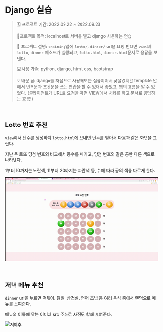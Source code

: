 # Django 실습

> 🗓 프로젝트 기간: 2022.09.22 ~ 2022.09.23
>
> 🚩프로젝트 목적: localhost로 서버를 열고 django 사용하는 연습
>
> 🧾 프로젝트 설명: `training`앱에 `lotto/`, `dinner/` url을 요청 받으면 `view`의 `lotto`, `dinner` 메소드가 실행되고, `lotto.html`, `dinner.html`문서로 응답을 보낸다.
>
> 💻사용 기술: python, django, html, css, bootstrap
>
> 💡 배운 점: django를 처음으로 사용해보는 실습이어서 낯설었지만 template 안에서 반복문과 조건문을 쓰는 연습을 할 수 있어서 좋았고, 웹의 흐름을 알 수 있었다. (클라이언트가 URL로 요청을 하면 VIEW에서 처리를 하고 문서로 응답하는 흐름!)

 &nbsp;

## Lotto 번호 추천

`view`에서 난수를 생성하여 `lotto.html`에 보내면 난수를 받아서 다음과 같은 화면을 그린다.

지난 주 로또 당첨 번호와 비교해서 등수를 매기고, 당첨 번호와 같은 공만 다른 색으로 나타낸다.

1부터 10까지는 노란색, 11부터 20까지는 파란색 등, 수에 따라 공의 색을 다르게 한다.

![로또추천번호생성기](https://raw.githubusercontent.com/psun0610/Image-upload/image/img/로또추천번호생성기.gif)

&nbsp;

## 저녁 메뉴 추천

`dinner` url을 누르면 떡볶이, 닭발, 삼겹살, 연어 초밥 등 여러 음식 중에서 랜덤으로 메뉴를 보여준다.

메뉴의 이름에 맞는 이미지 src 주소로 사진도 함께 보여준다.

![저메추](https://raw.githubusercontent.com/psun0610/Image-upload/image/img/저메추.gif)
